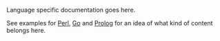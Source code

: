 Language specific documentation goes here.

See examples for [Perl](https://github.com/Hookscript/lang-perl/blob/master/reference.md), [Go](https://github.com/Hookscript/lang-go/blob/master/reference.md) and [Prolog](https://github.com/Hookscript/lang-prolog-swi/blob/master/reference.md) for an idea of what kind of content belongs here.
